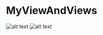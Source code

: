 # MyViewAndViews
![alt text](https://i.imgur.com/opPlESn.png)
![alt text](https://i.imgur.com/anfhDkq.png)
